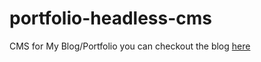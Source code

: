 # portfolio-headless-cms
CMS for My Blog/Portfolio you can checkout the blog [here](https://ericcabigting.dev/blog)
